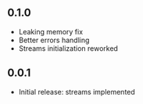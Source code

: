 ## 0.1.0

* Leaking memory fix
* Better errors handling
* Streams initialization reworked

## 0.0.1

* Initial release: streams implemented
